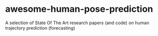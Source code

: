 # awesome-human-pose-prediction
A selection of State Of The Art research papers (and code) on human trajectory prediction (forecasting) 
